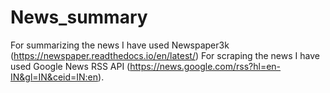 # News_summary

For summarizing the news I have used Newspaper3k (https://newspaper.readthedocs.io/en/latest/)
For scraping the news I have used Google News RSS API (https://news.google.com/rss?hl=en-IN&gl=IN&ceid=IN:en).

